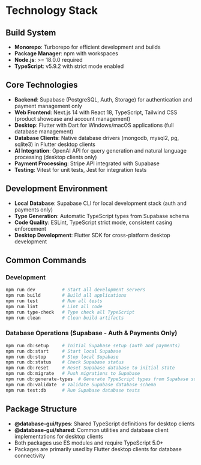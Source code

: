 # Technology Stack

## Build System
- **Monorepo**: Turborepo for efficient development and builds
- **Package Manager**: npm with workspaces
- **Node.js**: >= 18.0.0 required
- **TypeScript**: v5.9.2 with strict mode enabled

## Core Technologies
- **Backend**: Supabase (PostgreSQL, Auth, Storage) for authentication and payment management only
- **Web Frontend**: Next.js 14 with React 18, TypeScript, Tailwind CSS (product showcase and account management)
- **Desktop**: Flutter with Dart for Windows/macOS applications (full database management)
- **Database Clients**: Native database drivers (mongodb, mysql2, pg, sqlite3) in Flutter desktop clients
- **AI Integration**: OpenAI API for query generation and natural language processing (desktop clients only)
- **Payment Processing**: Stripe API integrated with Supabase
- **Testing**: Vitest for unit tests, Jest for integration tests

## Development Environment
- **Local Database**: Supabase CLI for local development stack (auth and payments only)
- **Type Generation**: Automatic TypeScript types from Supabase schema
- **Code Quality**: ESLint, TypeScript strict mode, consistent casing enforcement
- **Desktop Development**: Flutter SDK for cross-platform desktop development

## Common Commands

### Development
```bash
npm run dev          # Start all development servers
npm run build        # Build all applications
npm run test         # Run all tests
npm run lint         # Lint all code
npm run type-check   # Type check all TypeScript
npm run clean        # Clean build artifacts
```

### Database Operations (Supabase - Auth & Payments Only)
```bash
npm run db:setup     # Initial Supabase setup (auth and payments)
npm run db:start     # Start local Supabase
npm run db:stop      # Stop local Supabase
npm run db:status    # Check Supabase status
npm run db:reset     # Reset Supabase database to initial state
npm run db:migrate   # Push migrations to Supabase
npm run db:generate-types  # Generate TypeScript types from Supabase schema
npm run db:validate  # Validate Supabase database schema
npm run test:db      # Run Supabase database tests
```

## Package Structure
- **@database-gui/types**: Shared TypeScript definitions for desktop clients
- **@database-gui/shared**: Common utilities and database client implementations for desktop clients
- Both packages use ES modules and require TypeScript 5.0+
- Packages are primarily used by Flutter desktop clients for database connectivity